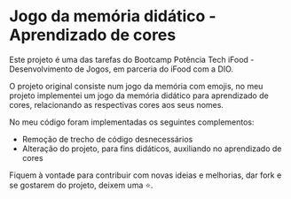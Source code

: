 # Jogo da memória didático - Aprendizado de cores

Este projeto é uma das tarefas do Bootcamp Potência Tech iFood - Desenvolvimento de Jogos, em parceria do iFood com a DIO. 

O projeto original consiste num jogo da memória com emojis, no meu projeto implementei um jogo da memória didático para aprendizado de cores, 
relacionando as respectivas cores aos seus nomes.

No meu código foram implementadas os seguintes complementos:
* Remoção de trecho de código desnecessários
* Alteração do projeto, para fins didáticos, auxiliando no aprendizado de cores

Fiquem à vontade para contribuir com novas ideias e melhorias, dar fork e se gostarem do projeto, deixem uma ⭐.
